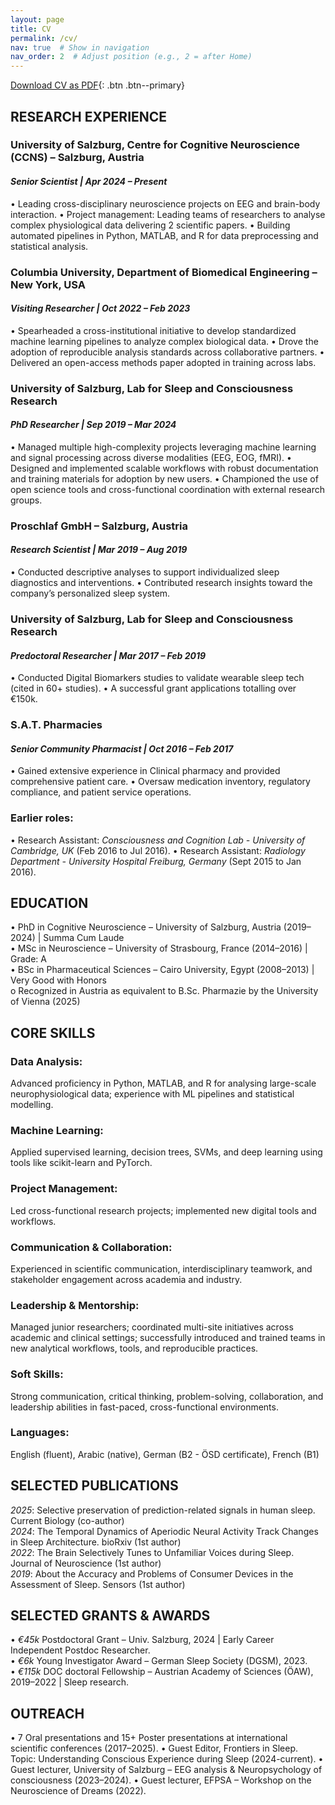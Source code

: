 ```yaml
---
layout: page
title: CV
permalink: /cv/
nav: true  # Show in navigation
nav_order: 2  # Adjust position (e.g., 2 = after Home)
---
```


[Download CV as PDF](/assets/files/AMEEN_Resume_AUG25.pdf){: .btn .btn--primary}

## RESEARCH EXPERIENCE

### University of Salzburg, Centre for Cognitive Neuroscience (CCNS) – Salzburg, Austria
#### *Senior Scientist | Apr 2024 – Present*
•	Leading cross-disciplinary neuroscience projects on EEG and brain-body interaction.
•	Project management: Leading teams of researchers to analyse complex physiological data delivering 2 scientific papers.
•	Building automated pipelines in Python, MATLAB, and R for data preprocessing and statistical analysis.

### Columbia University, Department of Biomedical Engineering – New York, USA
#### *Visiting Researcher | Oct 2022 – Feb 2023*
•	Spearheaded a cross-institutional initiative to develop standardized machine learning pipelines to analyze complex biological data.
•	Drove the adoption of reproducible analysis standards across collaborative partners.
•	Delivered an open-access methods paper adopted in training across labs.

### University of Salzburg, Lab for Sleep and Consciousness Research
#### *PhD Researcher | Sep 2019 – Mar 2024*
•	Managed multiple high-complexity projects leveraging machine learning and signal processing across diverse modalities (EEG, EOG, fMRI).
•	Designed and implemented scalable workflows with robust documentation and training materials for adoption by new users.
•	Championed the use of open science tools and cross-functional coordination with external research groups.

### Proschlaf GmbH – Salzburg, Austria
#### *Research Scientist | Mar 2019 – Aug 2019*
•	Conducted descriptive analyses to support individualized sleep diagnostics and interventions.
•	Contributed research insights toward the company’s personalized sleep system.

### University of Salzburg, Lab for Sleep and Consciousness Research
#### *Predoctoral Researcher | Mar 2017 – Feb 2019*
•	Conducted Digital Biomarkers studies to validate wearable sleep tech (cited in 60+ studies). 
•	A successful grant applications totalling over €150k.

### S.A.T. Pharmacies
#### *Senior Community Pharmacist | Oct 2016 – Feb 2017*
•	Gained extensive experience in Clinical pharmacy and provided comprehensive patient care.
•	Oversaw medication inventory, regulatory compliance, and patient service operations.

### Earlier roles: 
•	Research Assistant: *Consciousness and Cognition Lab - University of Cambridge, UK* (Feb 2016 to Jul 2016).
•	Research Assistant: *Radiology Department - University Hospital Freiburg, Germany* (Sept 2015 to Jan 2016).

## EDUCATION
•	PhD in Cognitive Neuroscience – University of Salzburg, Austria (2019–2024) | Summa Cum Laude  
•	MSc in Neuroscience – University of Strasbourg, France (2014–2016) | Grade: A  
•	BSc in Pharmaceutical Sciences – Cairo University, Egypt (2008–2013) | Very Good with Honors  
o	Recognized in Austria as equivalent to B.Sc. Pharmazie by the University of Vienna (2025)  

## CORE SKILLS
### Data Analysis:
Advanced proficiency in Python, MATLAB, and R for analysing large-scale neurophysiological data; experience with ML pipelines and statistical modelling.

### Machine Learning: 
Applied supervised learning, decision trees, SVMs, and deep learning using tools like scikit-learn and PyTorch.

### Project Management: 
Led cross-functional research projects; implemented new digital tools and workflows.

### Communication & Collaboration: 
Experienced in scientific communication, interdisciplinary teamwork, and stakeholder engagement across academia and industry.

### Leadership & Mentorship: 
Managed junior researchers; coordinated multi-site initiatives across academic and clinical settings; successfully introduced and trained teams in new analytical workflows, tools, and reproducible practices.

### Soft Skills: 
Strong communication, critical thinking, problem-solving, collaboration, and leadership abilities in fast-paced, cross-functional environments.

### Languages: 
English (fluent), Arabic (native), German (B2 - ÖSD certificate), French (B1)

## SELECTED PUBLICATIONS                   
*2025*: Selective preservation of prediction-related signals in human sleep. Current Biology (co-author)  
*2024*: The Temporal Dynamics of Aperiodic Neural Activity Track Changes in Sleep Architecture. bioRxiv (1st author)  
*2022*: The Brain Selectively Tunes to Unfamiliar Voices during Sleep. Journal of Neuroscience (1st author)  
*2019*: About the Accuracy and Problems of Consumer Devices in the Assessment of Sleep. Sensors (1st author)  

## SELECTED GRANTS & AWARDS
•	*€45k* Postdoctoral Grant – Univ. Salzburg, 2024 | Early Career Independent Postdoc Researcher.  
•	*€6k* Young Investigator Award – German Sleep Society (DGSM), 2023.  
•	*€115k* DOC doctoral Fellowship – Austrian Academy of Sciences (ÖAW), 2019–2022 | Sleep research.  

## OUTREACH
•	7 Oral presentations and 15+ Poster presentations at international scientific conferences (2017–2025).
•	Guest Editor, Frontiers in Sleep. Topic: Understanding Conscious Experience during Sleep (2024-current).
•	Guest lecturer, University of Salzburg – EEG analysis & Neuropsychology of consciousness (2023–2024).
•	Guest lecturer, EFPSA – Workshop on the Neuroscience of Dreams (2022).
